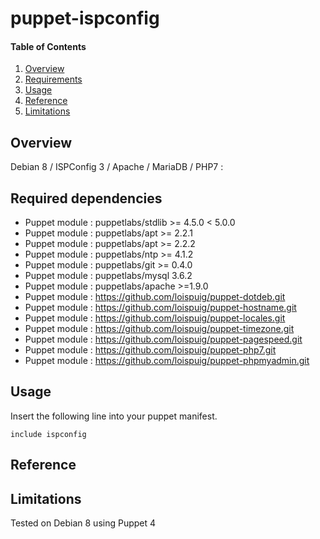 # puppet-ispconfig

#### Table of Contents

1. [Overview](#overview)
2. [Requirements](#requirements)
3. [Usage](#usage)
4. [Reference](#reference)
5. [Limitations](#limitations)

## Overview

Debian 8 / ISPConfig 3 / Apache / MariaDB / PHP7 :

## Required dependencies

* Puppet module : puppetlabs/stdlib >= 4.5.0 < 5.0.0
* Puppet module : puppetlabs/apt >= 2.2.1
* Puppet module : puppetlabs/apt >= 2.2.2
* Puppet module : puppetlabs/ntp >= 4.1.2
* Puppet module : puppetlabs/git >= 0.4.0
* Puppet module : puppetlabs/mysql 3.6.2
* Puppet module : puppetlabs/apache >=1.9.0
* Puppet module : https://github.com/loispuig/puppet-dotdeb.git
* Puppet module : https://github.com/loispuig/puppet-hostname.git
* Puppet module : https://github.com/loispuig/puppet-locales.git
* Puppet module : https://github.com/loispuig/puppet-timezone.git
* Puppet module : https://github.com/loispuig/puppet-pagespeed.git
* Puppet module : https://github.com/loispuig/puppet-php7.git
* Puppet module : https://github.com/loispuig/puppet-phpmyadmin.git

## Usage

Insert the following line into your puppet manifest.
```
include ispconfig
```

## Reference

## Limitations

Tested on Debian 8 using Puppet 4